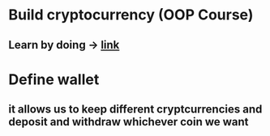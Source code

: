 # Build cryptocurrency (OOP Course)
## Learn by doing -> [link](https://www.coursera.org/learn/cplusplus-crypto-v/lecture/btIep/the-wallet-class)

# Define wallet
## it allows us to keep different cryptcurrencies and deposit and withdraw whichever coin we want
